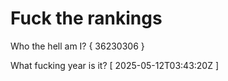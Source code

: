 # Fuck the rankings

Who the hell am I?
{ 36230306 }

What fucking year is it?
[ 2025-05-12T03:43:20Z ]
